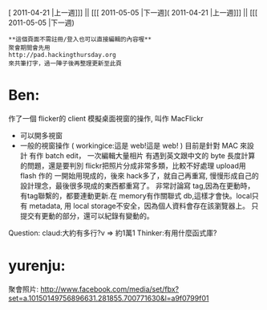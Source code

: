 [ 2011-04-21 |上一週]]] || [[[ 2011-05-05 |下一週]( 2011-04-21 |上一週]]] || [[[ 2011-05-05 |下一週)




    **這個頁面不需註冊/登入也可以直接編輯的內容喔**
    聚會期間會先用 
    http://pad.hackingthursday.org
    來共筆打字，過一陣子後再整理更新至此頁


# Ben:

作了一個 flicker的 client 模擬桌面視窗的操作, 叫作 MacFlickr
* 可以開多視窗
* 一般的視窗操作
( workingice:這是 web!這是 web! )
目前是針對 MAC 來設計
有作 batch edit， 一次編輯大量相片
有遇到英文跟中文的 byte 長度計算的問題，還是要判別
flickr把照片分成非常多類，比較不好處理
upload用 flash 作的
一開始用現成的，後來 hack多了，就自己再重寫, 慢慢形成自己的設計理念，最後很多現成的東西都重寫了。
非常討論寫 tag,因為在更動時，有tag聯繫的，都要連動更新.在 memory有作關聯式 db,這樣才會快。local只有 metadata, 
用 local storage不安全，因為個人資料會存在該瀏覽器上。
只提交有更動的部分，還可以紀錄有變動的。

Question:
claud:大約有多行?v => 約1萬1
Thinker:有用什麼函式庫?


# yurenju:

聚會照片:
<http://www.facebook.com/media/set/fbx?set=a.10150149756896631.281855.700771630&l=a9f0799f01>  